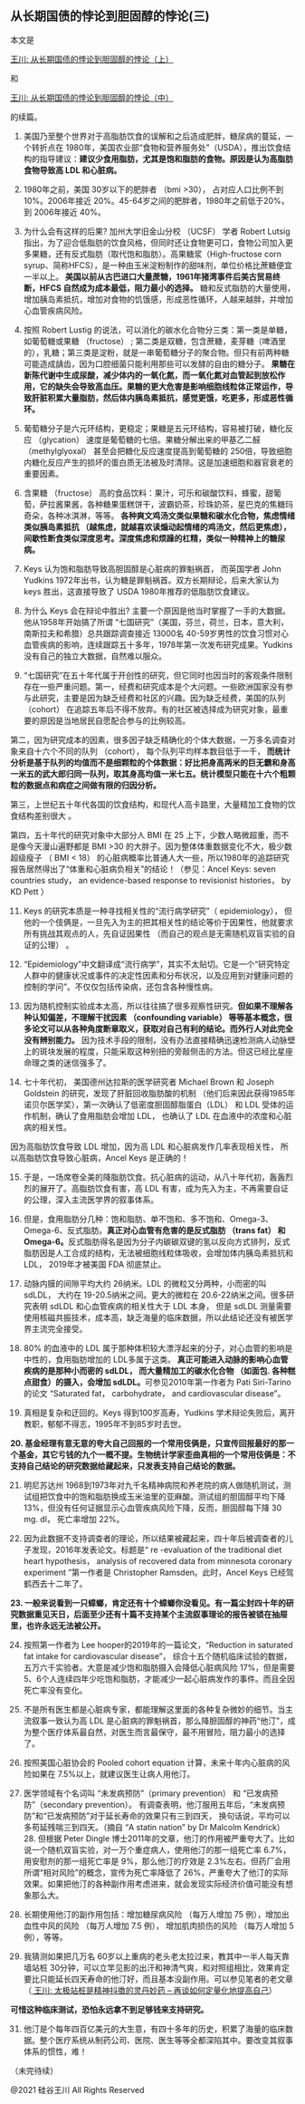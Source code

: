 ## 从长期国债的悖论到胆固醇的悖论(三)

本文是

<a href="https://chuan.us/archives/775">王川: 从长期国债的悖论到胆固醇的悖论（上）</a>

和

<a href="https://chuan.us/archives/788">王川: 从长期国债的悖论到胆固醇的悖论（中）</a>

的续篇。

1. 美国乃至整个世界对于高脂肪饮食的误解和之后造成肥胖，糖尿病的蔓延，一个转折点在
   1980年，美国农业部“食物和营养服务处”（USDA），推出饮食结构的指导建议：<strong>建议少食用脂肪，尤其是饱和脂肪的食物。原因是认为高脂肪食物导致高
   LDL 和心脏病。</strong>

2. 1980年之前，美国 30岁以下的肥胖者 （bmi &gt;30）， 占对应人口比例不到 10%。2006年接近 20%。45-64岁之间的肥胖者，1980年之前低于20%，到
   2006年接近 40%。

3. 为什么会有这样的后果? 加州大学旧金山分校 （UCSF） 学者 Robert Lutsig
   指出，为了迎合低脂肪的饮食风格，但同时还让食物更可口，食物公司加入更多果糖，还有反式脂肪（取代饱和脂肪）。高果糖浆（High-fructose
   corn syrup、简称HFCS），是一种由玉米淀粉制作的甜味剂，单位价格比蔗糖便宜一半以上。<strong>
   美国以前从古巴进口大量蔗糖，1961年猪湾事件后美古贸易终断，HFCS 自然成为成本最低，阻力最小的选择。</strong>
   糖和反式脂肪的大量使用，增加胰岛素抵抗，增加对食物的饥饿感，形成恶性循环，人越来越胖，并增加心血管疾病风险。

4. 按照 Robert Lustig 的说法，可以消化的碳水化合物分三类：第一类是单糖，如葡萄糖或果糖 （fructose） ;
   第二类是双糖，包含蔗糖，麦芽糖（啤酒里的），乳糖；第三类是淀粉，就是一串葡萄糖分子的聚合物。但只有前两种糖可能造成龋齿，因为口腔细菌只能利用那些可以发酵的自由的糖分子。<strong>
   果糖在新陈代谢中生成尿酸，减少体内的一氧化氮，而一氧化氮对血管起到放松作用，它的缺失会导致高血压。果糖的更大危害是影响细胞线粒体正常运作，导致肝脏积累大量脂肪，然后体内胰岛素抵抗，感觉更饿，吃更多，形成恶性循环。</strong>

5. 葡萄糖分子是六元环结构，更稳定；果糖是五元环结构，容易被打破，糖化反应 （glycation） 速度是葡萄糖的七倍。果糖分解出来的甲基乙二醛（methylglyoxal）
   甚至会把糖化反应速度提高到葡萄糖的 250倍，导致细胞内糖化反应产生的损坏的蛋白质无法被及时清除。这是加速细胞和器官衰老的重要因素。

6. 含果糖 （fructose）
   高的食品饮料：果汁，可乐和碳酸饮料，蜂蜜，甜葡萄，萨拉酱果酱，各种糖果蛋糕饼干，波霸奶茶，珍珠奶茶，星巴克的焦糖玛奇朵，各种冰淇淋，等等。<strong>
   各种爽文鸡汤文类似果糖和碳水化合物，焦虑情绪类似胰岛素抵抗
   （越焦虑，就越喜欢读煽动起情绪的鸡汤文，然后更焦虑），间歇性断食类似深度思考。深度焦虑和烦躁的杠精，类似一种精神上的糖尿病。</strong>

8. Keys 认为饱和脂肪导致高胆固醇是心脏病的罪魁祸首， 而英国学者 John Yudkins 1972年出书，认为糖是罪魁祸首。双方长期辩论，后来大家认为
   keys 胜出，这直接导致了 USDA 1980年推荐的低脂肪饮食建议。

9. 为什么 Keys 会在辩论中胜出? 主要一个原因是他当时掌握了一手的大数据。他从1958年开始搞了所谓
   “七国研究”（美国，芬兰，荷兰，日本，意大利，南斯拉夫和希腊）总共跟踪调查接近 13000名
   40-59岁男性的饮食习惯对心血管疾病的影响，连续跟踪五十多年，1978年第一次发布研究成果。Yudkins 没有自己的独立大数据，自然难以服众。

10. “七国研究”在五十年代属于开创性的研究，但它同时也因当时的客观条件限制存在一些严重问题。第一，经费和研究成本是个大问题。一些欧洲国家没有参与此研究，主要是因为缺乏经费和社区的兴趣。因为缺乏经费，美国的队列
    （cohort） 在追踪五年后不得不放弃。有的社区被选择成为研究对象，最重要的原因是当地居民自愿配合参与的比例较高。

第二，因为研究成本的因素，很多因子缺乏精确化的个体大数据，一万多名调查对象来自十六个不同的队列 （cohort），
每个队列平均样本数目低于一千，<strong>
而统计分析是基于队列的均值而不是细颗粒的个体数据：好比把身高两米的巨无霸和身高一米五的武大郎归同一队列，取其身高均值一米七五。统计模型只能在十六个粗颗粒的数据点和病症之间做有限的归因分析。</strong>

第三，上世纪五十年代各国的饮食结构，和现代人高卡路里，大量精加工食物的饮食结构差别很大 。

第四，五十年代的研究对象中大部分人 BMI 在 25 上下，少数人略微超重，而不是像今天漫山遍野都是 BMI &gt;30
的大胖子。因为整体体重数据变化不大，极少数超级瘦子 （ BMI &lt; 18）
的心脏病概率比普通人大一些，所以1980年的追踪研究报告居然得出了“体重和心脏病负相关”的结论！（参见：Ancel Keys: seven
countries study， an evidence-based response to revisionist histories， by KD Pett ）

11. Keys 的研究本质是一种寻找相关性的“流行病学研究”（ epidemiology）， 但他的一个伎俩是，一旦先入为主的把其相关性的结论等价于因果性，他就要求所有挑战其观点的人，先自证因果性
    （而自己的观点是无需随机双盲实验的自证的公理） 。

12. “Epidemiology”中文翻译成“流行病学”，其实不太贴切。它是一个“研究特定人群中的健康状况或事件的决定性因素和分布状况，以及应用到对健康问题的控制的学问”。不仅仅包括传染病，还包含各种慢性病。

13. 因为随机控制实验成本太高，所以往往搞了很多观察性研究。<strong>但如果不理解各种认知偏差，不理解干扰因素 （confounding
    variable） 等等基本概念，很多论文可以从各种角度断章取义，获取对自己有利的结论。而外行人对此完全没有辨别能力。</strong>
    因为技术手段的限制，没有办法直接精确迅速检测病人动脉壁上的斑块发展的程度，只能采取这种别扭的旁敲侧击的方法。但这已经比星座命理之类的迷信强多了。

14. 七十年代初， 美国德州达拉斯的医学研究者 Michael Brown 和 Joseph Goldstein 的研究，发现了肝脏回收脂肪酸的机制
    （他们后来因此获得1985年诺贝尔医学奖），第一次确认了低密度胆固醇脂蛋白（LDL） 和 LDL 受体的运作机制，确认了食用脂肪会增加
    LDL， 也确认了 LDL 在血液中的浓度和心脏病的相关性。

因为高脂肪饮食导致 LDL 增加，因为高 LDL 和心脏病发作几率表现相关性， 所以高脂肪饮食导致心脏病，Ancel Keys 是正确的！

15. 于是，一场席卷全美的降脂肪饮食。抗心脏病的运动，从八十年代初，轰轰烈烈的展开了。高脂肪饮食有害，高 LDL
    有害，成为先入为主，不再需要自证的公理，深入主流医学界的叙事体系。

16. 但是，食用脂肪分几种：饱和脂肪、单不饱和、多不饱和、Omega-3、Omega-6、反式脂肪。<strong>真正对心血管有危害的是反式脂肪
    （trans fat） 和Omega-6。</strong>反式脂肪得名是因为分子内碳碳双键的氢以反向方式排列，反式脂肪因是人工合成的结构，无法被细胞线粒体吸收，会增加体内胰岛素抵抗和
    LDL， 2019年才被美国 FDA 彻底禁止。

17. 动脉内膜的间隙平均大约 26纳米。LDL 的微粒又分两种，小而密的叫 sdLDL， 大约在 19-20.5纳米之间。更大的微粒在
    20.6-22纳米之间。很多研究表明 sdLDL 和心血管疾病的相关性大于 LDL 本身， 但是 sdLDL
    测量需要使用核磁共振技术，成本高，缺乏海量的临床数据，所以此结论还没有被医学界主流完全接受。

18. 80% 的血液中的 LDL 属于那种体积较大漂浮起来的分子，对心血管的影响是中性的，食用脂肪增加的 LDL多属于这类。<strong>
    真正可能进入动脉的影响心血管疾病的是那种小而密的 sdLDL， 而大量精加工的碳水化合物 （如面包. 各种糕点甜食）的摄入，会增加
    sdLDL。</strong>可参见2010年第一作者为 Pati Siri-Tarino 的论文 “Saturated fat， carbohydrate， and cardiovascular
    disease”。

19. 真相是复杂和迂回的。Keys 得到100岁高寿，Yudkins 学术辩论失败后，离开教职，郁郁不得志，1995年不到85岁时去世。

<strong>20.
基金经理有意无意的夸大自己回报的一个常用伎俩是，只宣传回报最好的那一个基金，其它亏钱的九个一概不提。生物统计学家歪曲真相的一个常用伎俩是：不支持自己结论的研究数据给藏起来，只发表支持自己结论的数据。</strong>

21. 明尼苏达州 1968到1973年对九千名精神病院和养老院的病人做随机测试，测试组把饮食中的饱和脂肪换成玉米油里的亚麻酸。测试组的胆固醇平均下降
    13%，但没有任何证据显示心血管疾病风险下降，反而，胆固醇每下降 30 mg. dl， 死亡率增加 22%。

22. 因为此数据不支持调查者的理论，所以结果被藏起来，四十年后被调查者的儿子发现，2016年发表论文。标题是“ re -evaluation of
    the traditional diet heart hypothesis， analysis of recovered data from minnesota coronary experiment ”第一作者是
    Christopher Ramsden。此时，Ancel Keys 已经驾鹤西去十二年了。

<strong>23.
一般来说看到一只蟑螂，肯定还有十个蟑螂你没看见。有一篇尘封四十年的研究数据重见天日，后面至少还有十篇不支持某个主流叙事理论的报告被锁在抽屉里，也许永远无法被公开。</strong>

24. 按照第一作者为 Lee hooper的2019年的一篇论文，“Reduction in saturated fat intake for cardiovascular disease”，
    综合十五个随机临床试验的数据，五万六千实验者。大意是减少饱和脂肪摄入会降低心脏病风险 17%，但是需要
    5、6个人连续四年少吃饱和脂肪，才能减少一起心脏病发作的事件。而且全因死亡率没有变化。

25. 不是所有医生都是心脏病专家，都能理解这里面的各种复杂微妙的细节。当主流叙事一致认为高 LDL
    是心脏病的罪魁祸首，那么降胆固醇的神药“他汀”，成为整个医疗体系最自然，对医生而言最保守，最不用冒险，阻力最小的选择了。

26. 按照美国心脏协会的 Pooled cohort equation 计算，未来十年内心脏病的风险如果在 7.5%以上，就建议医生让病人用他汀。

27. 医学领域有个名词叫 “未发病预防”（primary prevention） 和 “已发病预防”（secondary prevention）。
    有调查表明，他汀服用五年后，“未发病预防”和“已发病预防”对于延长寿命的效果只有三到四天， 换句话说，平均可以多苟延残喘三到四天。（摘自
    “A statin nation” by Dr Malcolm Kendrick）28. 但根据 Peter Dingle
                                                 博士2011年的文章，他汀的作用被严重夸大了。比如说一个随机双盲实验，对一万个重症病人，使用他汀的那一组死亡率
                                                 6.7%，用安慰剂的那一组死亡率是 9%，那么他汀的疗效是
                                                 2.3%左右。但药厂会用所谓“相对风险”的概念，宣传为死亡率降低了
                                                 26%，严重夸大了他汀的实际效果。如果把他汀的各种副作用考虑进来，就会发现实际经济价值可能没有想象那么大。

29. 长期使用他汀的副作用包括：增加糖尿病风险 （每万人增加 75 例），增加出血性中风的风险 （每万人增加 7.5 例）， 增加肌肉损伤的风险
    （每万人增加 5 例），等等。

30. 我猜测如果把几万名 60岁以上重病的老头老太拉过来，教其中一半人每天靠墙站桩
    30分钟，可以立竿见影的出汗和神清气爽，和对照组相比，效果肯定要比只能延长四天寿命的他汀好，而且基本没副作用。可以参见笔者的老文章（<a href="https://mp.weixin.qq.com/s?__biz=MzA3MzE5MjM2Mw==&amp;mid=402277855&amp;idx=1&amp;sn=2fa1db7c4c6b660d621227802c9ec082&amp;chksm=0d1c231b3a6baa0deba64f81142763ac9eb5f0e8fbb7d224dc01d027880f31a4f2901244b404&amp;scene=21#wechat_redirect" target="_blank" rel="nofollow noopener">
    王川: 太极站桩是精神抖擞的灵丹妙药 – 再谈如何定量化地提高自己</a>）

<strong>可惜这种临床测试，恐怕永远拿不到足够钱来支持研究。</strong>

31. 他汀是个每年四百亿美元的大生意，有四十多年的历史，积累了海量的临床数据。整个医疗系统从制药公司、医院、医生等等全都深陷其中。要改变其叙事体系的惯性，难！

（未完待续）

@2021 硅谷王川 All Rights Reserved

